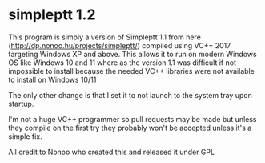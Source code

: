 # simpleptt 1.2

This program is simply a version of Simpleptt 1.1 from here (http://dp.nonoo.hu/projects/simpleptt/) compiled using VC++ 2017 targeting Windows XP and above.  This allows it to run on modern Windows OS like Windows 10 and 11 where as the version 1.1 was difficult if not impossible to install because the needed VC++ libraries were not available to install on Windows 10/11

The only other change is that I set it to not launch to the system tray upon startup.

I'm not a huge VC++ programmer so pull requests may be made but unless they compile on the first try they probably won't be accepted unless it's a simple fix.

All credit to Nonoo who created this and released it under GPL
